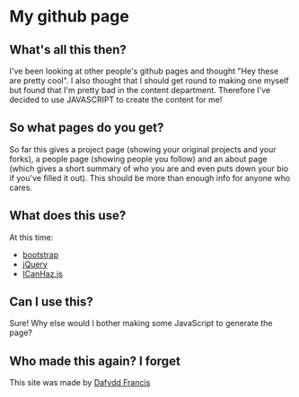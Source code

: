 # My github page

## What's all this then?

I've been looking at other people's github pages and thought "Hey these are pretty cool".
I also thought that I should get round to making one myself but found that I'm pretty bad
in the content department. Therefore I've decided to use JAVASCRIPT to create the content
for me!

## So what pages do you get?

So far this gives a project page (showing your original projects and your forks), a people
page (showing people you follow) and an about page (which gives a short summary of who you
are and even puts down your bio if you've filled it out). This should be more than enough
info for anyone who cares.

## What does this use?

At this time:

* [bootstrap](https://github.com/twitter/bootstrap)
* [jQuery](https://github.com/jquery/jquery)
* [ICanHaz.js](https://github.com/andyet/ICanHaz.js)

## Can I use this?

Sure! Why else would I bother making some JavaScript to generate the page?

## Who made this again? I forget

This site was made by [Dafydd Francis](http://dafrancis.github.com/)
